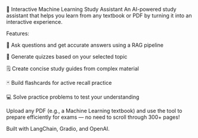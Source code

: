 📘 Interactive Machine Learning Study Assistant
An AI-powered study assistant that helps you learn from any textbook or PDF by turning it into an interactive experience.

Features:

🧠 Ask questions and get accurate answers using a RAG pipeline

🎯 Generate quizzes based on your selected topic

🗒️ Create concise study guides from complex material

🃏 Build flashcards for active recall practice

💻 Solve practice problems to test your understanding

Upload any PDF (e.g., a Machine Learning textbook) and use the tool to prepare efficiently for exams — no need to scroll through 300+ pages!

Built with LangChain, Gradio, and OpenAI.
